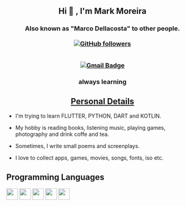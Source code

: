 <h2 align="center"> Hi 👋 , I'm Mark Moreira <br/></h2> 
<h3 align="center">Also known as "Marco Dellacosta" to other people. <br> <br>
  <a href="https://github.com/markmoreira" target="_blank">
    <img alt="GitHub followers" src="https://img.shields.io/github/followers/markmoreira?label=Github%20followers&style=for-the-badge">
  </a> <br> <br>
  
  [![Gmail Badge](https://img.shields.io/badge/-markmoreira11@gmail.com-c14438?style=flat-square&logo=Gmail&logoColor=white&link=mailto:markmoreira11@gmail.com)](mailto:markmoreira11@gmail.com)
  
  <h3 align="center">always learning</h3>
<h2 align="center"><u>Personal Details</u></h2>
<p align="center">

 - I'm trying to learn FLUTTER, PYTHON, DART and KOTLIN.
 
 - My hobby is reading books, listening music, playing games, photography and drink coffe and tea.

 - Sometimes, I write small poems and screenplays.
 
 - I love to collect apps, games, movies, songs, fonts, iso etc.


</p>
  
  ## Programming Languages
<img src = 'https://github.com/MarikIshtar007/MarikIshtar007/blob/master/images/flutter-logo.svg' width='30'/> <img src = 'https://github.com/MarikIshtar007/MarikIshtar007/blob/master/images/html.svg' width='30'/> <img src = 'https://github.com/MarikIshtar007/MarikIshtar007/blob/master/images/python2.png' height='30'/> <img src = 'https://github.com/MarikIshtar007/MarikIshtar007/blob/master/images/css.svg' width='30'/> <img src = 'https://github.com/MarikIshtar007/MarikIshtar007/blob/master/images/js.svg' width='30'/> 
